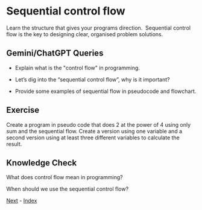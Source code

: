 # Sequential control flow

Learn the structure that gives your programs direction.  Sequential control flow is the key to designing clear, organised problem solutions. 


## Gemini/ChatGPT Queries

- Explain what is the "control flow" in programming.

- Let’s dig into the “sequential control flow”, why is it important?

- Provide some examples of sequential flow in pseudocode and flowchart.


## Exercise

Create a program in pseudo code that does 2 at the power of 4 using only sum and the sequential flow. Create a version using one variable and a second version using at least three different variables to calculate the result.


## Knowledge Check

What does control flow mean in programming? 

When should we use the sequential control flow?


[Next](https://github.com/InfiniteLearnJourney/ProgrammingCorePrinciples/blob/main/guide/10.%20Conditional%20statement.md) - [Index](https://github.com/InfiniteLearnJourney/ProgrammingCorePrinciples/blob/main/guide/00.%20index.md)